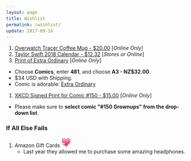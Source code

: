 ```yaml
---
layout: page
title: Wishlist
permalink: /wishlist/
update: 2017-09-16
---
```


1. [Overwatch Tracer Coffee Mug - $20.00][tracer-mug] [_Online Only_]
1. [Taylor Swift 2018 Calendar - $12.32][tswift-calendar] [_Stores or Online_]
1. [Print of Extra Ordinary][print-order] [_Online Only_]
  - Choose **Comics**, enter **481**, and choose **A3 - NZ$32.00**.
  - $34 USD with Shipping.
  - Comic is adorable: [Extra Ordinary][comic-481]
1. [XKCD Signed Print for Comic #150 - $15.00][xkcd-print] [_Online Only_]
  - Please make sure to **select comic "#150 Grownups" from the drop-down list**.

### If All Else Fails

1. Amazon Gift Cards <img src="/assets/images/site-heart.webp" height="26" width="26" />	
   - Last year they allowed me to purchase some amazing headphones.

[print-order]: http://exocomics.com/store/prints
[comic-481]: http://exocomics.com/481
[tracer-mug]: https://gear.blizzard.com/us/overwatch-tracer-mug
[xkcd-print]: https://store.xkcd.com/products/signed-prints
[tswift-calendar]: https://www.amazon.com/Monthly-Calendar-Songwriter-Celebrity-Multilingual/dp/1465091335
